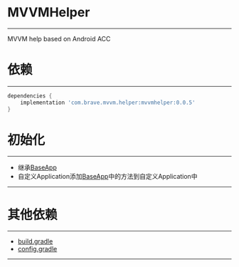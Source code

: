 # MVVMHelper
---
MVVM help based on Android ACC

# 依赖
---
```groovy
dependencies {
    implementation 'com.brave.mvvm.helper:mvvmhelper:0.0.5'
}
```

# 初始化
---
 - 继承[BaseApp](/mvvmhelper/src/main/java/com/brave/mvvm/mvvmhelper/base/BaseApp.kt)
 - 自定义Application添加[BaseApp](/mvvmhelper/src/main/java/com/brave/mvvm/mvvmhelper/base/BaseApp.kt)中的方法到自定义Application中
---

# 其他依赖
---
 - [build.gradle](/mvvmhelper/build.gradle)
 - [config.gradle](/config.gradle)
---